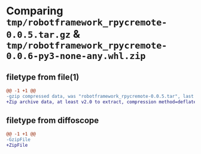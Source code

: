 # Comparing `tmp/robotframework_rpycremote-0.0.5.tar.gz` & `tmp/robotframework_rpycremote-0.0.6-py3-none-any.whl.zip`

## filetype from file(1)

```diff
@@ -1 +1 @@
-gzip compressed data, was "robotframework_rpycremote-0.0.5.tar", last modified: Wed May  1 05:25:28 2024, max compression
+Zip archive data, at least v2.0 to extract, compression method=deflate
```

## filetype from diffoscope

```diff
@@ -1 +1 @@
-GzipFile
+ZipFile
```


